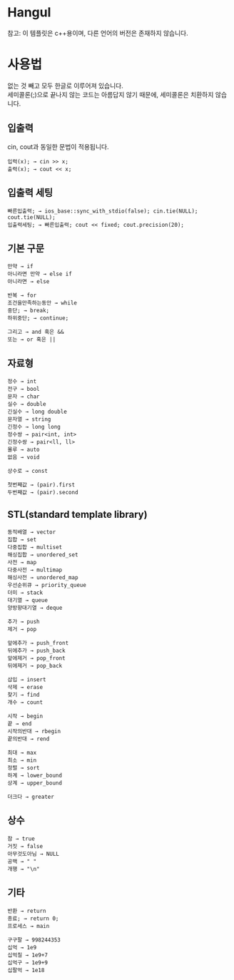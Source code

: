 # Hangul
참고: 이 템플릿은 c++용이며, 다른 언어의 버전은 존재하지 않습니다.

# 사용법
없는 것 빼고 모두 한글로 이루어져 있습니다.<br>
세미콜론(;)으로 끝나지 않는 코드는 아름답지 않기 때문에, 세미콜론은 치환하지 않습니다.

## 입출력
cin, cout과 동일한 문법이 적용됩니다.
```
입력(x); → cin >> x;
출력(x); → cout << x;
```

## 입출력 세팅

```
빠른입출력; → ios_base::sync_with_stdio(false); cin.tie(NULL); cout.tie(NULL);
입출력세팅; → 빠른입출력; cout << fixed; cout.precision(20);
```

## 기본 구문

```
만약 → if
아니라면 만약 → else if
아니라면 → else

반복 → for
조건을만족하는동안 → while
중단; → break;
하위중단; → continue;

그리고 → and 혹은 &&
또는 → or 혹은 ||
```

## 자료형

```
정수 → int
전구 → bool
문자 → char
실수 → double
긴실수 → long double
문자열 → string
긴정수 → long long
정수쌍 → pair<int, int>
긴정수쌍 → pair<ll, ll>
몰루 → auto
없음 → void

상수로 → const

첫번째값 → (pair).first
두번째값 → (pair).second
```

## STL(standard template library)

```
동적배열 → vector
집합 → set
다중집합 → multiset
해싱집합 → unordered_set
사전 → map
다중사전 → multimap
해싱사전 → unordered_map
우선순위큐 → priority_queue
더미 → stack
대기열 → queue
양방향대기열 → deque

추가 → push
제거 → pop

앞에추가 → push_front
뒤에추가 → push_back
앞에제거 → pop_front
뒤에제거 → pop_back

삽입 → insert
삭제 → erase
찾기 → find
개수 → count

시작 → begin
끝 → end
시작의반대 → rbegin
끝의반대 → rend

최대 → max
최소 → min
정렬 → sort
하계 → lower_bound
상계 → upper_bound

더크다 → greater
```

## 상수

```
참 → true
거짓 → false
아무것도아님 → NULL
공백 → " "
개행 → "\n"
```

## 기타

```
반환 → return
종료; → return 0;
프로세스 → main

구구팔 → 998244353
십억 → 1e9
십억칠 → 1e9+7
십억구 → 1e9+9
십팔억 → 1e18
```
